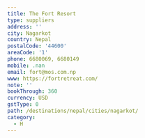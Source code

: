 ```yaml
---
title: The Fort Resort
type: suppliers
address: ''
city: Nagarkot
country: Nepal
postalCode: '44600'
areaCode: '1'
phone: 6680069, 6680149
mobile: .nan
email: fort@mos.com.np
www: https://fortretreat.com/
note: ''
bookThrough: 360
currency: USD
gstType: 0
path: /destinations/nepal/cities/nagarkot/
category:
  - H
---
```


